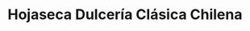 ---
title: "Hojaseca Dulcería Clásica Chilena"
url: /concon/hojaseca-dulceria-clasica-chilena/
shop: panadería
---